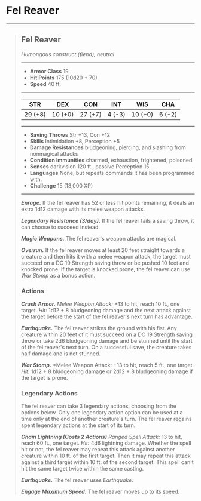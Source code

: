 # Fel Reaver

___
> ## Fel Reaver <!-- https://wc5e-cr-calculator.frogvall.com?v2;2;19;10d20+10*7;13;19;0.3*(2d12)+1d12+8+2d12+8+3*2*(2d6);0;0;0;0;0;1;;;1;2;;;;;;;1;;1;3;;;;;;;;10;;;;;;;2;2;1;3;1;0;1;3;;is1;;is2;;is3; -->
> *Humongous construct (fiend), neutral*
> ___
> - **Armor Class** 19
> - **Hit Points** 175 (10d20 + 70)
> - **Speed** 40 ft.
> ___
> STR | DEX | CON | INT | WIS | CHA
>|:---:|:---:|:---:|:---:|:---:|:---:|
> 29 (+8)|10 (+0)|27 (+7)|4 (-3)|10 (+0)|6 (-2)|
> ___
> - **Saving Throws** Str +13, Con +12
> - **Skills** Intimidation +8, Perception +5
> - **Damage Resistances** bludgeoning, piercing, and slashing from nonmagical attacks
> - **Condition Immunities** charmed, exhaustion, frightened, poisoned
> - **Senses** darkvision 120 ft., passive Perception 15
> - **Languages** None, but repeats commands it has been programmed with.
> - **Challenge** 15 (13,000 XP)
> ___
>	
> ***Enrage.*** If the fel reaver has 52 or less hit points remaining, it deals an extra 1d12 damage with its melee weapon attacks.
>
> ***Legendary Resistance (3/day).*** If the fel reaver fails a saving throw, it can choose to succeed instead.
>
> ***Magic Weapons.*** The fel reaver's weapon attacks are magical.
>
> ***Overrun.*** If the fel reaver moves at least 20 feet straight towards a creature and then hits it with a melee weapon attack, the target must succeed on a DC 19 Strength saving throw or be pushed 10 feet and knocked prone. If the target is knocked prone, the fel reaver can use *War Stomp* as a bonus action.
>
> ### Actions
> ***Crush Armor.*** *Melee Weapon Attack:* +13 to hit, reach 10 ft., one target. *Hit:* 1d12 + 8 bludgeoning damage and the next attack against the target before the start of the fel reaver's next turn has advantage. 
> 
> ***Earthquake.*** The fel reaver strikes the ground with his fist. Any creature within 20 feet of it must succeed on a DC 19 Strength saving throw or take 2d6 bludgeoning damage and be stunned until the start of the fel reaver's next turn. On a successful save, the creature takes half damage and is not stunned.
>
> ***War Stomp.*** *Melee Weapon Attack: +13 to hit, reach 5 ft., one target. *Hit:* 1d12 + 8 bludgeoning damage or 2d12 + 8 bludgeoning damage if the target is prone.
>
> ### Legendary Actions
> The fel reaver can take 3 legendary actions, choosing from the options below. Only one legendary action option can be used at a time only at the end of another creature's turn. The fel reaver regains spent legendary actions at the start of its turn.
>
> ***Chain Lightning (Costs 2 Actions)*** *Ranged Spell Attack:* 13 to hit, reach 60 ft., one target. *Hit:* 4d6 lightning damage. Whether the spell hit or not, the fel reaver may repeat this attack against another creature within 10 ft. of the first target. Then it may repeat this attack against a third target within 10 ft. of the second target. This spell can't hit the same target twice within the same casting.
>
> ***Earthquake.*** The fel reaver uses *Earthquake*.
>  
> ***Engage Maximum Speed.*** The fel reaver moves up to its speed.